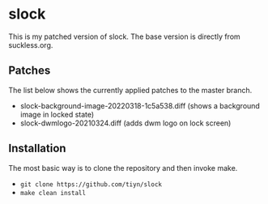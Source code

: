 # slock

This is my patched version of slock. The base version is directly from suckless.org.

## Patches

The list below shows the currently applied patches to the master branch.

- slock-background-image-20220318-1c5a538.diff (shows a background image in locked state)
- slock-dwmlogo-20210324.diff (adds dwm logo on lock screen)

## Installation

The most basic way is to clone the repository and then invoke make.

- `git clone https://github.com/tiyn/slock`
- `make clean install`
